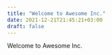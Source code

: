 ```yaml
---
title: "Welcome to Awesome Inc."
date: 2021-12-21T21:45:21+03:00
draft: false
---
```


Welcome to Awesome Inc.
